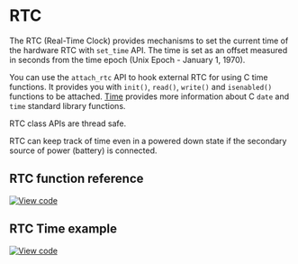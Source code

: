 # RTC

The RTC (Real-Time Clock) provides mechanisms to set the current time of the hardware RTC with `set_time` API. The time is set as an offset measured in seconds from the time epoch (Unix Epoch - January 1, 1970).

You can use the `attach_rtc` API to hook external RTC for using C time functions. It provides you with `init()`, `read()`, `write()` and `isenabled()` functions to be attached. [Time](../apis/time.html) provides more information about C `date` and `time` standard library functions.

RTC class APIs are thread safe.

RTC can keep track of time even in a powered down state if the secondary source of power (battery) is connected.

## RTC function reference

[![View code](https://www.mbed.com/embed/?type=library)](https://os.mbed.com/docs/mbed-os/v6.2/mbed-os-api-doxy/mbed__rtc__time_8h_source.html)

## RTC Time example

[![View code](https://www.mbed.com/embed/?url=https://github.com/ARMmbed/mbed-os-snippet-time_HelloWorld/tree/v6.2)](https://github.com/ARMmbed/mbed-os-snippet-time_HelloWorld/blob/v6.2/main.cpp)
